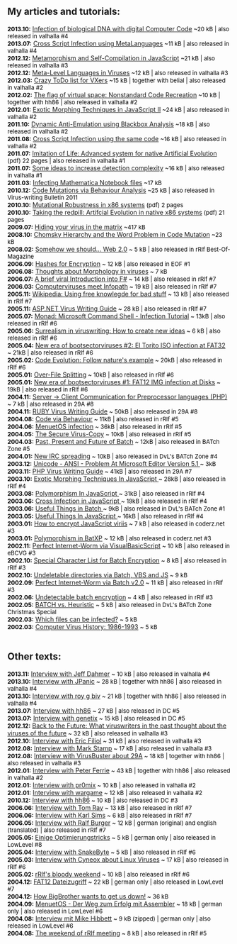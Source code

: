 ## My articles and tutorials:
<font size="2" color="#000000"><b>2013.10:</b></font> <a href="files/InfectingDNA.txt">Infection of biological DNA with digital Computer Code</a><font color="#000000" size="2"> ~20 kB | also released in valhalla #4</font><br>
<font size="2" color="#000000"><b>2013.07:</b></font> <a href="files/CrossMeta.txt">Cross Script Infection using MetaLanguages</a><font color="#000000" size="2"> ~11 kB | also released in valhalla #4</font><br>
<font size="2" color="#000000"><b>2012.12:</b></font> <a href="files/MSCJS.txt">Metamorphism and Self-Compilation in JavaScript</a><font color="#000000" size="2"> ~21 kB | also released in valhalla #3</font><br>
<font size="2" color="#000000"><b>2012.12:</b></font> <a href="files/MetaLanguage.txt">Meta-Level Languages in Viruses</a><font color="#000000" size="2"> ~12 kB | also released in valhalla #3</font><br>
<font size="2" color="#000000"><b>2012.03:</b></font> <a href="files/crazytodo.txt">Crazy ToDo list for VXers</a><font color="#000000" size="2"> ~15 kB | together with belial | also released in valhalla #2</font><br>
<font size="2" color="#000000"><b>2012.02:</b></font> <a href="files/nonstandard.txt">The flag of virtual space: Nonstandard Code Recreation</a><font color="#000000" size="2"> ~10 kB | together with hh86 | also released in valhalla #2</font><br>
<font size="2" color="#000000"><b>2012.01:</b></font> <a href="files/jsmorph.txt">Exotic Morphing Techniques in JavaScript II</a><font color="#000000" size="2"> ~24 kB | also released in valhalla #2</font><br>
<font size="2" color="#000000"><b>2011.10:</b></font> <a href="files/dynamic_anti_emulation.txt">Dynamic Anti-Emulation using Blackbox Analysis</a><font color="#000000" size="2"> ~18 kB | also released in valhalla #2</font><br>
<font size="2" color="#000000"><b>2011.08:</b></font> <a href="files/xscript.txt">Cross Script Infection using the same code</a><font color="#000000" size="2"> ~16 kB | also released in valhalla #2</font><br>
<font size="2" color="#000000"><b>2011.07:</b></font> <a href="files/ArtEvol3.pdf">Imitation of Life: Advanced system for native Artificial Evolution</a><font color="#000000" size="2"> (pdf) 22 pages | also released in valhalla #1</font><br>
<font size="2" color="#000000"><b>2011.07:</b></font> <a href="files/IncDetComplex.txt">Some ideas to increase detection complexity</a><font color="#000000" size="2"> ~16 kB | also released in valhalla #1</font><br>
<font size="2" color="#000000"><b>2011.03:</b></font> <a href="files/mathematica.txt">Infecting Mathematica Notebook files</a><font color="#000000" size="2"> ~17 kB</font><br>
<font size="2" color="#000000"><b>2010.12:</b></font> <a href="files/CvB.txt">Code Mutations via Behaviour Analysis</a><font color="#000000" size="2"> ~25 kB | also released in Virus-writing Bulletin 2011</font><br>
<font size="2" color="#000000"><b>2010.10:</b></font> <a href="files/ArtEvol2.pdf">Mutational Robustness in x86 systems</a><font color="#000000" size="2"> (pdf) 2 pages </font><br>
<font size="2" color="#000000"><b>2010.10:</b></font> <a href="files/ArtEvol.pdf">Taking the redpill: Artifcial Evolution in native x86 systems</a><font color="#000000" size="2"> (pdf) 21 pages </font><br>
<font size="2" color="#000000"><b>2009.07:</b></font> <a href="files/matrix.txt">Hiding your virus in the matrix</a><font color="#000000" size="2"> ~417 kB</font><br>
<font size="2" color="#000000"><b>2008.10:</b></font> <a href="files/chomsky.txt">Chomsky Hierarchy and the Word Problem in Code Mutation</a><font color="#000000" size="2"> ~23 kB</font><br>
<font size="2" color="#000000"><b>2008.02:</b></font> <a href="files/sowesh.txt">Somehow we should... Web 2.0</a><font color="#000000" size="2"> ~ 5 kB | also released in rRlf Best-Of-Magazine</font><br>
<font size="2" color="#000000"><b>2006.09:</b></font> <a href="files/h4e.txt">Hashes for Encryption</a><font color="#000000" size="2"> ~ 12 kB | also released in EOF #1</font><br>
<font size="2" color="#000000"><b>2006.08:</b></font> <a href="files/morphology.txt">Thoughts about Morphology in viruses</a><font color="#000000" size="2"> ~ 7 kB</font><br>
<font size="2" color="#000000"><b>2006.07:</b></font> <a href="files/f-sharp.txt">A brief viral Introduction into F#</a><font color="#000000" size="2"> ~ 14 kB | also released in rRlf #7</font><br>
<font size="2" color="#000000"><b>2006.03:</b></font> <a href="files/Infopath.txt">Computerviruses meet Infopath</a><font color="#000000" size="2"> ~ 19 kB | also released in rRlf #7</font><br>
<font size="2" color="#000000"><b>2005.11:</b></font> <a href="files/wiki.txt">Wikipedia: Using free knowlegde for bad stuff</a><font color="#000000" size="2"> ~ 13 kB | also released in rRlf #7</font><br>
<font size="2" color="#000000"><b>2005.11:</b></font> <a href="files/aspx.txt">ASP.NET Virus Writing Guide</a><font color="#000000" size="2"> ~ 28 kB | also released in rRlf #7</font><br>
<font size="2" color="#000000"><b>2005.07:</b></font> <a href="files/monad.txt">Monad: Microsoft Command Shell - Infection Tutorial</a><font color="#000000" size="2"> ~ 13kB | also released in rRlf #6</font><br>
<font size="2" color="#000000"><b>2005.06:</b></font> <a href="files/surrealism.txt">Surrealism in viruswriting: How to create new ideas</a><font color="#000000" size="2"> ~ 6 kB | also released in rRlf #6</font><br>
<font size="2" color="#000000"><b>2005.04:</b></font> <a href="files/neweraboot2.txt">New era of bootsectorviruses #2: El Torito ISO infection at FAT32</a><font color="#000000" size="2"> ~ 21kB | also released in rRlf #6</font><br>
<font size="2" color="#000000"><b>2005.02:</b></font> <a href="files/codeevolution.txt">Code Evolution: Follow nature's example</a><font color="#000000" size="2"> ~ 20kB | also released in rRlf #6</font><br>
<font size="2" color="#000000"><b>2005.01:</b></font> <a href="files/overfile.txt">Over-File Splitting</a><font color="#000000" size="2"> ~ 10kB | also released in rRlf #6</font><br>
<font size="2" color="#000000"><b>2005.01:</b></font> <a href="files/neweraboot1.txt">New era of bootsectorviruses #1: FAT12 IMG infection at Disks</a><font color="#000000" size="2"> ~ 19kB | also released in rRlf #6</font><br>
<font size="2" color="#000000"><b>2004.11:</b></font> <a href="files/serverclient.txt">Server -> Client Communication for Preprocessor languages (PHP)</a><font color="#000000" size="2"> ~ 7 kB | also released in 29A #8</font><br>
<font size="2" color="#000000"><b>2004.11:</b></font> <a href="files/ruby.txt">RUBY Virus Writing Guide</a><font color="#000000" size="2"> ~ 50kB | also released in 29A #8</font><br>
<font size="2" color="#000000"><b>2004.08:</b></font> <a href="files/covbeh.txt">Code via Behaviour</a><font color="#000000" size="2"> ~ 11kB | also released in rRlf #5</font><br>
<font size="2" color="#000000"><b>2004.06:</b></font> <a href="files/menuetinf.txt">MenuetOS infection</a><font color="#000000" size="2"> ~ 36kB | also released in rRlf #5</font><br>
<font size="2" color="#000000"><b>2004.05:</b></font> <a href="files/secvcopy.txt">The Secure Virus-Copy</a><font color="#000000" size="2"> ~ 10kB | also released in rRlf #5</font><br>
<font size="2" color="#000000"><b>2004.03:</b></font> <a href="files/ppf-batch.txt">Past, Present and Future of Batch</a><font color="#000000" size="2"> ~ 12kB | also released in BATch Zone #5</font><br>
<font size="2" color="#000000"><b>2004.01:</b></font> <a href="files/article5.txt">New IRC spreading</a><font color="#000000" size="2"> ~ 10kB | also released in DvL's BATch Zone #4</font><br>
<font size="2" color="#000000"><b>2003.12:</b></font> <a href="files/unicode-ANSI-problem.txt">Unicode - ANSI - Problem At Microsoft Editor Version 5.1 </a> <font color="#000000" size="2"> ~ 3kB</font><br>
<font size="2" color="#000000"><b>2003.11:</b></font> <a href="files/article6.txt">PHP Virus Writing Guide</a><font color="#000000" size="2"> ~ 41kB | also released in 29A #7</font><br>
<font size="2" color="#000000"><b>2003.10:</b></font> <a href="files/article4.txt">Exotic Morphing Techniques In JavaScript </a> <font color="#000000" size=2> ~ 28kB | also released in rRlf #4</font><br>
<font size="2" color="#000000"><b>2003.08:</b></font> <a href="files/article3.txt">Polymorphism In JavaScript </a> <font color="#000000" size=2> ~ 31kB | also released in rRlf #4</font><br>
<font size="2" color="#000000"><b>2003.06:</b></font> <a href="files/article2.txt">Cross Infection in JavaScript </a> <font color="#000000" size=2> ~ 19kB | also released in rRlf #4</font><br>
<font size="2" color="#000000"><b>2003.06:</b></font> <a href="files/Useful-things-in-Batch.txt">Useful Things in Batch </a> <font color="#000000" size=2> ~ 9kB | also released in DvL's BATch Zone #1</font><br>
<font size="2" color="#000000"><b>2003.05:</b></font> <a href="files/article1.txt">Useful Things In JavaScript </a> <font color="#000000" size=2> ~ 16kB | also released in rRlf #4</font><br>
<font size="2" color="#000000"><b>2003.01:</b></font> <a href="files/How-to-crypt-JS.txt">How to encrypt JavaScript viriis</a> <font color="#000000" size=2> ~ 7 kB | also released in coderz.net #3</font><br>
<font size="2" color="#000000"><b>2003.01:</b></font> <a href="files/Polymorphism-in-BatXP.txt">Polymorphism in BatXP</a> <font color="#000000" size=2> ~ 12 kB | also released in coderz.net #3</font><br>
<font size="2" color="#000000"><b>2002.11:</b></font> <a href="files/PIWvVBS.txt">Perfect Internet-Worm via VisualBasicScript</a> <font color="#000000" size=2> ~ 10 kB | also released in eBCVG #3</font><br>
<font size="2" color="#000000"><b>2002.10:</b></font> <a href="files/sclfbe.txt">Special Character List for Batch Encryption</a> <font color="#000000" size=2> ~ 8 kB | also released in rRlf #3</font><br>
<font size="2" color="#000000"><b>2002.10:</b></font> <a href="files/UDF.txt">Undeletable directories via Batch, VBS and JS</a><font color="#000000" size=2> ~ 9 kB </font><br>
<font size="2" color="#000000"><b>2002.09:</b></font> <a href="files/perfbati-worm.txt">Perfect Internet-Worm via Batch v2.0</a><font color="#000000" size=2> ~ 11 kB | also released in rRlf #3</font><br>
<font size="2" color="#000000"><b>2002.06:</b></font> <a href="files/undetectbatcrypt.txt">Undetectable batch encryption</a><font color="#000000" size=2> ~ 4 kB | also released in rRlf #3</font><br>
<font size="2" color="#000000"><b>2002.05:</b></font> <a href="files/batchvsheuristic.txt">BATCH vs. Heuristic</a><font color="#000000" size=2> ~ 5 kB | also released in DvL's BATch Zone Christmas Special</font><br>
<font size="2" color="#000000"><b>2002.03:</b></font> <a href="files/whichfiles.txt">Which files can be infected?</a><font color="#000000" size=2> ~ 5 kB</font><br>
<font size="2" color="#000000"><b>2002.03:</b></font> <a href="files/history1986-1993.txt">Computer Virus History: 1986-1993</a><font color="#000000" size=2> ~ 5 kB</font><br><br>


## Other texts:
<font size="2" color="#000000"><b>2013.11:</b></font> <a href="files/intJeffDahmer.txt">Interview with Jeff Dahmer</a><font color="#000000" size="2"> ~ 10 kB | also released in valhalla #4</font><br>
<font size="2" color="#000000"><b>2013.10:</b></font> <a href="files/intJP.txt">Interview with JPanic</a><font color="#000000" size="2"> ~ 28 kB | together with hh86 | also released in valhalla #4</font><br>
<font size="2" color="#000000"><b>2013.10:</b></font> <a href="files/intRGB.txt">Interview with roy g biv</a><font color="#000000" size="2"> ~ 21 kB | together with hh86 | also released in valhalla #4</font><br>
<font size="2" color="#000000"><b>2013.07:</b></font> <a href="files/inthh86_2.html">Interview with hh86</a><font color="#000000" size="2"> ~ 27 kB | also released in DC #5</font><br>
<font size="2" color="#000000"><b>2013.07:</b></font> <a href="files/intGenetix.txt">Interview with genetix</a><font color="#000000" size="2"> ~ 15 kB | also released in DC #5</font><br>
<font size="2" color="#000000"><b>2012.12:</b></font> <a href="files/BTTF.txt">Back to the Future: What viruswriters in the past thought about the viruses of the future</a><font color="#000000" size="2"> ~ 32 kB | also released in valhalla #3</font><br>
<font size="2" color="#000000"><b>2012.10:</b></font> <a href="files/intEricFiliol.txt">Interview with Eric Filiol</a><font color="#000000" size="2"> ~ 31 kB | also released in valhalla #3</font><br>
<font size="2" color="#000000"><b>2012.08:</b></font> <a href="files/intMarkStamp.txt">Interview with Mark Stamp</a><font color="#000000" size="2"> ~ 17 kB | also released in valhalla #3</font><br>
<font size="2" color="#000000"><b>2012.08:</b></font> <a href="files/intVirusBuster.txt">Interview with VirusBuster about 29A</a><font color="#000000" size="2"> ~ 18 kB | together with hh86 | also released in valhalla #3</font><br>
<font size="2" color="#000000"><b>2012.01:</b></font> <a href="files/peterferrie.txt">Interview with Peter Ferrie</a><font color="#000000" size="2"> ~ 43 kB | together with hh86 | also released in valhalla #2</font><br>
<font size="2" color="#000000"><b>2012.01:</b></font> <a href="files/pr0mix.txt">Interview with pr0mix</a><font color="#000000" size="2"> ~ 10 kB | also released in valhalla #2</font><br>
<font size="2" color="#000000"><b>2012.01:</b></font> <a href="files/wargame.txt">Interview with wargame</a><font color="#000000" size="2"> ~ 12 kB | also released in valhalla #2</font><br>
<font size="2" color="#000000"><b>2010.12:</b></font> <a href="files/interviewhh86.txt">Interview with hh86</a><font color="#000000" size="2"> ~ 10 kB | also released in DC #3</font><br>
<font size="2" color="#000000"><b>2006.06:</b></font> <a href="files/ivtomray.txt">Interview with Tom Ray</a><font color="#000000" size="2"> ~ 13 kB | also released in rRlf #7</font><br>
<font size="2" color="#000000"><b>2006.06:</b></font> <a href="files/ivkarlsims.txt">Interview with Karl Sims</a><font color="#000000" size="2"> ~ 6 kB | also released in rRlf #7</font><br>
<font size="2" color="#000000"><b>2006.05:</b></font> <a href="files/ivralfburger.txt">Interview with Ralf Burger</a><font color="#000000" size="2"> ~ 12 kB | german (original) and english (translated) | also released in rRlf #7</font><br>
<font size="2" color="#000000"><b>2005.05:</b></font> <a href="files/einige-optimierungstricks.txt">Einige Optimierungstricks</a><font color="#000000" size="2"> ~ 5 kB | german only | also released in LowLevel #8  </font><br>
<font size="2" color="#000000"><b>2005.04:</b></font> <a href="files/intsnakebyte.txt">Interview with SnakeByte</a><font color="#000000" size="2"> ~ 5 kB | also released in rRlf #6 </font><br>
<font size="2" color="#000000"><b>2005.03:</b></font> <a href="files/intcyneox.txt">Interview with Cyneox about Linux Viruses</a><font color="#000000" size="2"> ~ 17 kB | also released in rRlf #6 </font><br>
<font size="2" color="#000000"><b>2005.02:</b></font> <a href="files/bloodyweekend.txt">rRlf's bloody weekend</a><font color="#000000" size="2"> ~ 10 kB | also released in rRlf #6 </font><br>
<font size="2" color="#000000"><b>2004.12:</b></font> <a href="files/fat12.txt">FAT12 Dateizugriff</a><font color="#000000" size="2"> ~ 22 kB | german only | also released in LowLevel #7</font><br>
<font size="2" color="#000000"><b>2004.12:</b></font> <a href="files/kav.txt">How BigBrother wants to get us down!</a><font color="#000000" size="2"> ~ 36 kB </font><br>
<font size="2" color="#000000"><b>2004.09:</b></font> <a href="files/Menuet.txt">MenuetOS - Der Weg zum Erfolg mit Assembler</a><font color="#000000" size=2> ~ 18 kB | german only | also released in LowLevel #6</font><br>
<font size="2" color="#000000"><b>2004.08:</b></font> <a href="files/intMikeH.txt">Interview mit Mike Hibbett</a><font color="#000000" size=2> ~ 9 kB (zipped) | german only | also released in LowLevel #6</font><br>
<font size="2" color="#000000"><b>2004.08:</b></font> <a href="files/rrlfmeet.txt">The weekend of rRlf meeting</a><font color="#000000" size="2"> ~ 8 kB | also released in rRlf #5</font><br><br>

